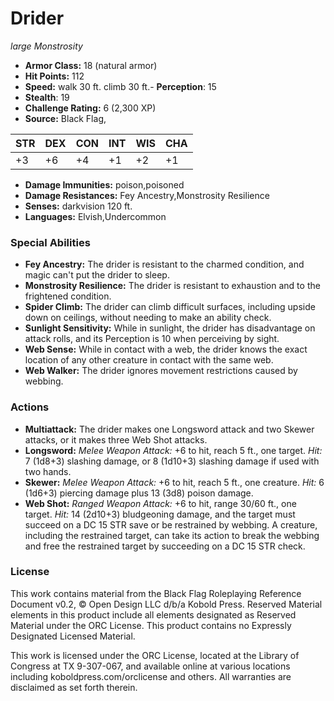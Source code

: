 # Drider

*large* *Monstrosity*

- **Armor Class:** 18 (natural armor)
- **Hit Points:** 112 
- **Speed:** walk 30 ft. climb 30 ft.- **Perception**: 15
- **Stealth**: 19
- **Challenge Rating:** 6 (2,300 XP)
- **Source:** Black Flag,

| STR | DEX | CON | INT | WIS | CHA |
| --- | --- | --- | --- | --- | --- |
| +3 | +6 | +4 | +1 | +2 | +1 |

- **Damage Immunities:** poison,poisoned
- **Damage Resistances:** Fey Ancestry,Monstrosity Resilience
- **Senses:** darkvision 120 ft.
- **Languages:** Elvish,Undercommon

### Special Abilities

- **Fey Ancestry:** The drider is resistant to the charmed condition, and magic can't put the drider to sleep.
- **Monstrosity Resilience:** The drider is resistant to exhaustion and to the frightened condition.
- **Spider Climb:** The drider can climb difficult surfaces, including upside down on ceilings, without needing to make an ability check.
- **Sunlight Sensitivity:** While in sunlight, the drider has disadvantage on attack rolls, and its Perception is 10 when perceiving by sight.
- **Web Sense:** While in contact with a web, the drider knows the exact location of any other creature in contact with the same web.
- **Web Walker:** The drider ignores movement restrictions caused by webbing.

### Actions

- **Multiattack:** The drider makes one Longsword attack and two Skewer attacks, or it makes three Web Shot attacks.
- **Longsword:** _Melee Weapon Attack:_ +6 to hit, reach 5 ft., one target. _Hit:_ 7 (1d8+3) slashing damage, or 8 (1d10+3) slashing damage if used with two hands.
- **Skewer:** _Melee Weapon Attack:_ +6 to hit, reach 5 ft., one creature. _Hit:_ 6 (1d6+3) piercing damage plus 13 (3d8) poison damage.
- **Web Shot:** _Ranged Weapon Attack:_ +6 to hit, range 30/60 ft., one target. _Hit:_ 14 (2d10+3) bludgeoning damage, and the target must succeed on a DC 15 STR save or be restrained by webbing. A creature, including the restrained target, can take its action to break the webbing and free the restrained target by succeeding on a DC 15 STR check.


### License

This work contains material from the Black Flag Roleplaying Reference Document v0.2, © Open Design LLC d/b/a Kobold Press. Reserved Material elements in this product include all elements designated as Reserved Material under the ORC License. This product contains no Expressly Designated Licensed Material.

This work is licensed under the ORC License, located at the Library of Congress at TX 9-307-067, and available online at various locations including koboldpress.com/orclicense and others. All warranties are disclaimed as set forth therein.
